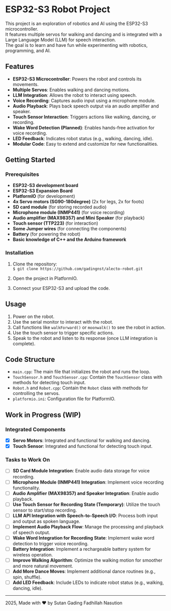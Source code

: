 # ESP32-S3 Robot Project

This project is an exploration of robotics and AI using the ESP32-S3 microcontroller.  
It features multiple servos for walking and dancing and is integrated with a Large Language Model (LLM) for speech interaction.  
The goal is to learn and have fun while experimenting with robotics, programming, and AI.

## Features
- **ESP32-S3 Microcontroller**: Powers the robot and controls its movements.  
- **Multiple Servos**: Enables walking and dancing motions.  
- **LLM Integration**: Allows the robot to interact using speech.  
- **Voice Recording**: Captures audio input using a microphone module.  
- **Audio Playback**: Plays back speech output via an audio amplifier and speaker.  
- **Touch Sensor Interaction**: Triggers actions like walking, dancing, or recording.  
- **Wake Word Detection (Planned)**: Enables hands-free activation for voice recording.  
- **LED Feedback**: Indicates robot status (e.g., walking, dancing, idle).  
- **Modular Code**: Easy to extend and customize for new functionalities.  

## Getting Started

### Prerequisites
- **ESP32-S3 development board**  
- **ESP32-S3 Expansion Board**  
- **PlatformIO** (for development)  
- **4x Servo motors (SG90-180degree)** (2x for legs, 2x for foots) 
- **SD card module** (for storing recorded audio)  
- **Microphone module (INMP441)** (for voice recording)  
- **Audio amplifier (MAX98357) and Mini Speaker** (for playback)  
- **Touch sensor (TTP223)** (for interaction)
- **Some Jumper wires** (for connecting the components)
- **Battery** (for powering the robot)
- **Basic knowledge of C++ and the Arduino framework**

### Installation
1. Clone the repository:  
`$ git clone https://github.com/gadingnst/alecto-robot.git`  

2. Open the project in PlatformIO.  

3. Connect your ESP32-S3 and upload the code.  

## Usage
1. Power on the robot.  
2. Use the serial monitor to interact with the robot.  
3. Call functions like `walkForward()` or `moonwalk()` to see the robot in action.  
4. Use the touch sensor to trigger specific actions.  
5. Speak to the robot and listen to its response (once LLM integration is complete).  

## Code Structure
- `main.cpp`: The main file that initializes the robot and runs the loop.  
- `TouchSensor.h` and `TouchSensor.cpp`: Contain the `TouchSensor` class with methods for detecting touch input.  
- `Robot.h` and `Robot.cpp`: Contain the `Robot` class with methods for controlling the servos.  
- `platformio.ini`: Configuration file for PlatformIO.  

## Work in Progress (WIP)

### Integrated Components
- [x] **Servo Motors**: Integrated and functional for walking and dancing.  
- [x] **Touch Sensor**: Integrated and functional for detecting touch input.  

### Tasks to Work On
- [ ] **SD Card Module Integration**: Enable audio data storage for voice recording.  
- [ ] **Microphone Module (INMP441) Integration**: Implement voice recording functionality.  
- [ ] **Audio Amplifier (MAX98357) and Speaker Integration**: Enable audio playback.  
- [ ] **Use Touch Sensor for Recording State (Temporary)**: Utilize the touch sensor to start/stop recording.  
- [ ] **LLM API Integration with Speech-to-Speech I/O**: Process both input and output as spoken language.  
- [ ] **Implement Audio Playback Flow**: Manage the processing and playback of speech output.  
- [ ] **Wake Word Integration for Recording State**: Implement wake word detection to trigger voice recording.
- [ ] **Battery Integration**: Implement a rechargeable battery system for wireless operation.
- [ ] **Improve Walking Algorithm**: Optimize the walking motion for smoother and more natural movement.  
- [ ] **Add More Dance Moves**: Implement additional dance routines (e.g., spin, shuffle).  
- [ ] **Add LED Feedback**: Include LEDs to indicate robot status (e.g., walking, dancing, idle).  

---

2025, Made with ❤️ by Sutan Gading Fadhillah Nasution
